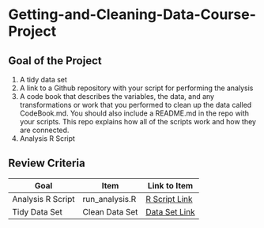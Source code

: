# Getting-and-Cleaning-Data-Course-Project

## Goal of the Project
1. A tidy data set 
2. A link to a Github repository with your script for performing the analysis 
3. A code book that describes the variables, the data, and any transformations or work that you performed to clean up the data called CodeBook.md. You should also include a README.md in the repo with your scripts. This repo explains how all of the scripts work and how they are connected.
4. Analysis R Script

## Review Criteria

Goal | Item | Link to Item
--- | --- | ---
Analysis R Script |  run_analysis.R |  [R Script Link](https://github.com/arpitaggarwal0511/Getting-and-Cleaning-Data-Course-Project/blob/main/run_analysis.R)
Tidy Data Set |  Clean Data Set |  [Data Set Link](https://github.com/arpitaggarwal0511/Getting-and-Cleaning-Data-Course-Project/blob/main/tidyData.txt)


